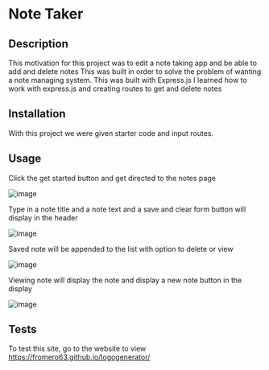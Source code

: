 # Note Taker

## Description

This motivation for this project was to edit a note taking app and be able to add and delete notes
This was built in order to solve the problem of wanting a note managing system.
This was built with Express.js
I learned how to work with express.js and creating routes to get and delete notes


## Installation

With this project we were given starter code and input routes.

## Usage

Click the get started button and get directed to the notes page

![image](https://github.com/FROMERO63/thenotebook/assets/134673364/69db533e-1b85-4813-b0c1-c0886b50b4bd)

Type in a note title and a note text and a save and clear form button will display in the header

![image](https://github.com/FROMERO63/thenotebook/assets/134673364/b41949ec-80a8-4319-8c7d-447a5bc48337)

Saved note will be appended to the list with option to delete or view

![image](https://github.com/FROMERO63/thenotebook/assets/134673364/b5b65921-392b-4c81-b53e-2a40cd180c0c)

Viewing note will display the note and display a new note button in the display

![image](https://github.com/FROMERO63/thenotebook/assets/134673364/a943aba6-37fa-4e0f-96ed-069237cc025b)



## Tests
To test this site, go to the website to view
https://fromero63.github.io/logogenerator/
